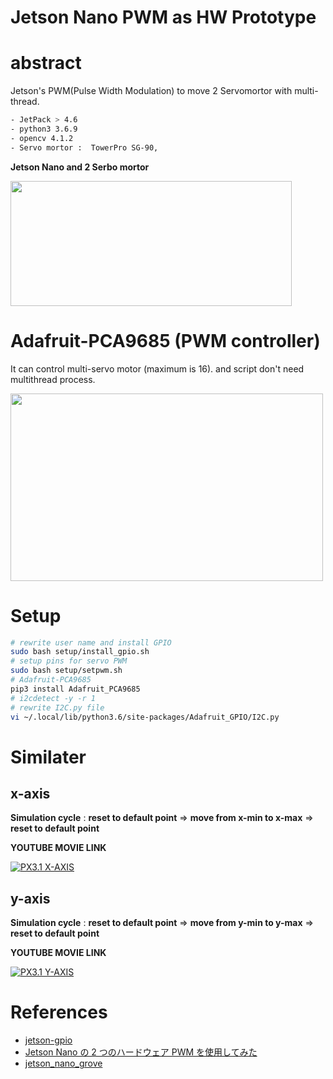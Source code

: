 # Jetson Nano PWM as HW Prototype
# abstract

Jetson's PWM(Pulse Width Modulation) to move 2 Servomortor with multi-thread.

```sh
- JetPack > 4.6
- python3 3.6.9
- opencv 4.1.2
- Servo mortor :  TowerPro SG-90, 
```

<b>Jetson Nano and 2 Serbo mortor</b>

<img src="https://user-images.githubusercontent.com/48679574/211758179-abc3911f-4c45-4318-9de4-2c95f379bbd9.jpg" width="450" height="200"/>

# Adafruit-PCA9685 (PWM controller)

It can control multi-servo motor (maximum is 16). and script don't need multithread process.

<img src="https://user-images.githubusercontent.com/48679574/216533582-243f2e2c-19d7-4bae-bfee-6245f2e5709d.jpg" width="500" height="300"/>


# Setup

```zsh
# rewrite user name and install GPIO
sudo bash setup/install_gpio.sh
# setup pins for servo PWM
sudo bash setup/setpwm.sh
# Adafruit-PCA9685
pip3 install Adafruit_PCA9685
# i2cdetect -y -r 1
# rewrite I2C.py file
vi ~/.local/lib/python3.6/site-packages/Adafruit_GPIO/I2C.py
```

# Similater

## x-axis
<b>Simulation cycle</b> : <b>reset to default point</b> => <b>move from x-min to x-max</b> => <b>reset to default point</b>

<b>YOUTUBE MOVIE LINK</b>

[![PX3.1 X-AXIS](https://github.com/madara-tribe/HW-Jetson-PWM-PX3.1/assets/48679574/011ac097-25a8-454a-840d-e22052cb17a1)](https://youtube.com/shorts/qoQlibyCR1c?si=ihqIfNyfjMD7pwjR)


## y-axis 
<b>Simulation cycle</b> : <b>reset to default point</b> => <b>move from y-min to y-max</b> => <b>reset to default point</b>

<b>YOUTUBE MOVIE LINK</b>

[![PX3.1 Y-AXIS](https://github.com/madara-tribe/HW-Jetson-PWM-PX3.1/assets/48679574/3785e794-45bc-49a2-9b1b-ca8ba514d7c6)](https://youtu.be/EXGpjnlBxCU?si=efqPf6jmlTXRQoDE)



# References
- [jetson-gpio](https://github.com/NVIDIA/jetson-gpio/tree/master/samples)
- [Jetson Nano の 2 つのハードウェア PWM を使用してみた](https://qiita.com/kitazaki/items/2c9deb912f11106d1215)
- [jetson_nano_grove](https://github.com/kitazaki/jetson_nano_grove)
